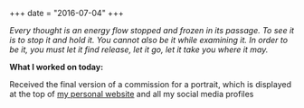 +++
date = "2016-07-04"
+++

*Every thought is an energy flow stopped and frozen in its passage. To see it is to stop it and hold it. You cannot also be it while examining it. In order to be it, you must let it find release, let it go, let it take you where it may.*

**What I worked on today:**

Received the final version of a commission for a portrait, which is displayed at the top of [my personal website](http://davidmiranda.info/) and all my social media profiles